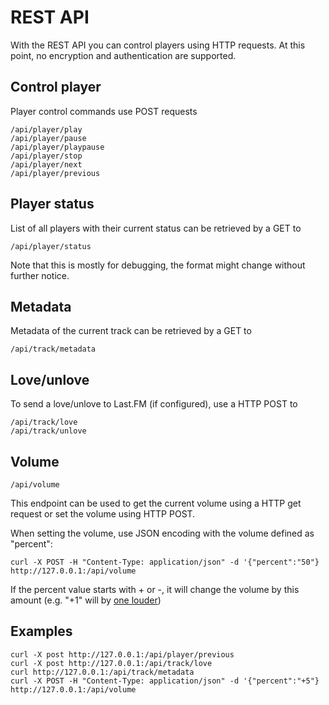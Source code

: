 # REST API

With the REST API you can control players using HTTP requests. At this point, no encryption and authentication are supported.

## Control player

Player control commands use POST requests
```
/api/player/play
/api/player/pause
/api/player/playpause
/api/player/stop
/api/player/next
/api/player/previous
```

## Player status

List of all players with their current status can be retrieved by a GET to
```
/api/player/status
```

Note that this is mostly for debugging, the format might change without further notice.

## Metadata

Metadata of the current track can be retrieved by a GET to 
```
/api/track/metadata
```

## Love/unlove

To send a love/unlove to Last.FM (if configured), use a HTTP POST to

```
/api/track/love
/api/track/unlove
```

## Volume

```
/api/volume
```

This endpoint can be used to get the current volume using a HTTP get request
or set the volume using HTTP POST.

When setting the volume, use JSON encoding with the volume defined as "percent":

```
curl -X POST -H "Content-Type: application/json" -d '{"percent":"50"} http://127.0.0.1:/api/volume
```

If the percent value starts with + or -, it will change the volume by this amount (e.g. "+1" will by
[one louder](https://www.youtube.com/watch?v=_sRhuh8Aphc))

## Examples

```
curl -X post http://127.0.0.1:/api/player/previous
curl -X post http://127.0.0.1:/api/track/love
curl http://127.0.0.1:/api/track/metadata
curl -X POST -H "Content-Type: application/json" -d '{"percent":"+5"} http://127.0.0.1:/api/volume
```
